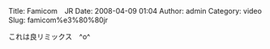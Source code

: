 Title: Famicom　JR
Date: 2008-04-09 01:04
Author: admin
Category: video
Slug: famicom%e3%80%80jr

<p>
<script type="text/javascript" src="http://www.nicovideo.jp/thumb_watch/sm2910801" charset="utf-8"></script>
  
  
  
  
  
これは良リミックス　\^o\^
</p>


